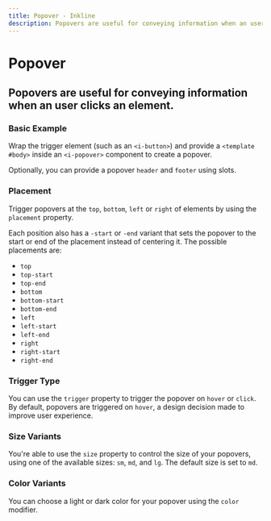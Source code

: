 ```yaml
---
title: Popover - Inkline
description: Popovers are useful for conveying information when an user clicks an element.
---
```


<script setup>
import {
    IPopoverBasicExample,
    IPopoverColorVariantsExample,
    IPopoverSizeVariantsExample,
    IPopoverPlacementExample,
    IPopoverTriggerExample
} from '@inkline/inkline/components/IPopover/examples';
import { default as IPopoverBasicExampleHTML } from '@inkline/inkline/components/IPopover/examples/basic.html?raw';
import { default as IPopoverColorVariantsExampleHTML } from '@inkline/inkline/components/IPopover/examples/color-variants.html?raw';
import { default as IPopoverSizeVariantsExampleHTML } from '@inkline/inkline/components/IPopover/examples/size-variants.html?raw';
import { default as IPopoverPlacementExampleHTML } from '@inkline/inkline/components/IPopover/examples/placement.html?raw';
import { default as IPopoverTriggerExampleHTML } from '@inkline/inkline/components/IPopover/examples/trigger.html?raw';
import { default as IPopoverTriggerExampleJS } from '@inkline/inkline/components/IPopover/examples/trigger.js?raw';
</script>

# Popover
## Popovers are useful for conveying information when an user clicks an element.

### Basic Example
Wrap the trigger element (such as an `<i-button>`) and provide a `<template #body>` inside an `<i-popover>` component to create a popover.

Optionally, you can provide a popover `header` and `footer` using slots.

<example :component="IPopoverBasicExample" :html="IPopoverBasicExampleHTML"></example>

### Placement
Trigger popovers at the `top`, `bottom`, `left` or `right` of elements by using the `placement` property. 

Each position also has a `-start` or `-end` variant that sets the popover to the start or end of the placement instead of centering it. The possible placements are:

- `top`
- `top-start`
- `top-end`
- `bottom`
- `bottom-start`
- `bottom-end`
- `left`
- `left-start`
- `left-end`
- `right`
- `right-start`
- `right-end`

<example :component="IPopoverPlacementExample" :html="IPopoverPlacementExampleHTML"></example>

### Trigger Type
You can use the `trigger` property to trigger the popover on `hover` or `click`. By default, popovers are triggered on `hover`, a design decision made to improve user experience.

<example :component="IPopoverTriggerExample" :html="IPopoverTriggerExampleHTML" :js="IPopoverTriggerExampleJS"></example>

### Size Variants
You're able to use the `size` property to control the size of your popovers, using one of the available sizes: `sm`, `md`, and `lg`. 
The default size is set to `md`.

<example :component="IPopoverSizeVariantsExample" :html="IPopoverSizeVariantsExampleHTML"></example>

### Color Variants
You can choose a light or dark color for your popover using the `color` modifier.

<example :component="IPopoverColorVariantsExample" :html="IPopoverColorVariantsExampleHTML"></example>
